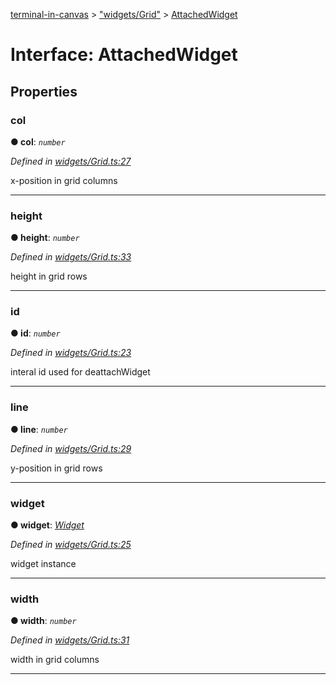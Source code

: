 [terminal-in-canvas](../README.md) > ["widgets/Grid"](../modules/_widgets_grid_.md) > [AttachedWidget](../interfaces/_widgets_grid_.attachedwidget.md)



# Interface: AttachedWidget


## Properties
<a id="col"></a>

###  col

**●  col**:  *`number`* 

*Defined in [widgets/Grid.ts:27](https://github.com/danikaze/terminal-in-canvas/blob/6c46a1f/src/widgets/Grid.ts#L27)*



x-position in grid columns




___

<a id="height"></a>

###  height

**●  height**:  *`number`* 

*Defined in [widgets/Grid.ts:33](https://github.com/danikaze/terminal-in-canvas/blob/6c46a1f/src/widgets/Grid.ts#L33)*



height in grid rows




___

<a id="id"></a>

###  id

**●  id**:  *`number`* 

*Defined in [widgets/Grid.ts:23](https://github.com/danikaze/terminal-in-canvas/blob/6c46a1f/src/widgets/Grid.ts#L23)*



interal id used for deattachWidget




___

<a id="line"></a>

###  line

**●  line**:  *`number`* 

*Defined in [widgets/Grid.ts:29](https://github.com/danikaze/terminal-in-canvas/blob/6c46a1f/src/widgets/Grid.ts#L29)*



y-position in grid rows




___

<a id="widget"></a>

###  widget

**●  widget**:  *[Widget](../classes/_widget_.widget.md)* 

*Defined in [widgets/Grid.ts:25](https://github.com/danikaze/terminal-in-canvas/blob/6c46a1f/src/widgets/Grid.ts#L25)*



widget instance




___

<a id="width"></a>

###  width

**●  width**:  *`number`* 

*Defined in [widgets/Grid.ts:31](https://github.com/danikaze/terminal-in-canvas/blob/6c46a1f/src/widgets/Grid.ts#L31)*



width in grid columns




___


